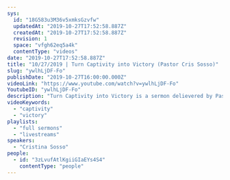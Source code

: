 ```yaml
---
sys:
  id: "18G583u3M36v5xmksGzvfw"
  updatedAt: "2019-10-27T17:52:58.887Z"
  createdAt: "2019-10-27T17:52:58.887Z"
  revision: 1
  space: "vfgh62eq5a4k"
  contentType: "videos"
date: "2019-10-27T17:52:58.887Z"
title: "10/27/2019 | Turn Captivity into Victory (Pastor Cris Sosso)"
slug: "ywlhLjDF-Fo"
publishDate: "2019-10-27T16:00:00.000Z"
videoLink: "https://www.youtube.com/watch?v=ywlhLjDF-Fo"
YoutubeID: "ywlhLjDF-Fo"
description: "Turn Captivity into Victory is a sermon delievered by Pastor Cris Sosso at Freedom Fellowship Church International on October 27th, 2019."
videoKeywords:
  - "captivity"
  - "victory"
playlists:
  - "full sermons"
  - "livestreams"
speakers:
  - "Cristina Sosso"
people:
  - id: "3zLvufAtlKgiiGIaEYs4S4"
    contentType: "people"
---
```

